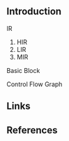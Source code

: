 ## Introduction




IR
1. HIR
2. LIR
3. MIR

Basic Block

Control Flow Graph





## Links



## References





